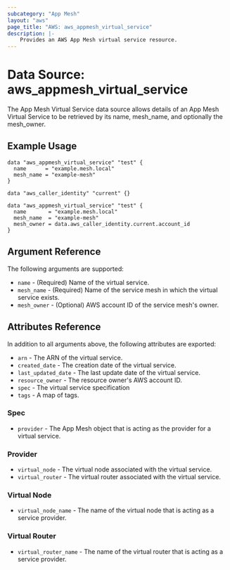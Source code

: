 ```yaml
---
subcategory: "App Mesh"
layout: "aws"
page_title: "AWS: aws_appmesh_virtual_service"
description: |-
    Provides an AWS App Mesh virtual service resource.
---
```


# Data Source: aws_appmesh_virtual_service

The App Mesh Virtual Service data source allows details of an App Mesh Virtual Service to be retrieved by its name, mesh_name, and optionally the mesh_owner.

## Example Usage

```hcl
data "aws_appmesh_virtual_service" "test" {
  name      = "example.mesh.local"
  mesh_name = "example-mesh"
}
```

```hcl
data "aws_caller_identity" "current" {}

data "aws_appmesh_virtual_service" "test" {
  name       = "example.mesh.local"
  mesh_name  = "example-mesh"
  mesh_owner = data.aws_caller_identity.current.account_id
}
```

## Argument Reference

The following arguments are supported:

* `name` - (Required) Name of the virtual service.
* `mesh_name` - (Required) Name of the service mesh in which the virtual service exists.
* `mesh_owner` - (Optional) AWS account ID of the service mesh's owner.

## Attributes Reference

In addition to all arguments above, the following attributes are exported:

* `arn` - The ARN of the virtual service.
* `created_date` - The creation date of the virtual service.
* `last_updated_date` - The last update date of the virtual service.
* `resource_owner` - The resource owner's AWS account ID.
* `spec` - The virtual service specification
* `tags` - A map of tags.

### Spec

* `provider` - The App Mesh object that is acting as the provider for a virtual service.

### Provider

* `virtual_node` - The virtual node associated with the virtual service.
* `virtual_router` - The virtual router associated with the virtual service.

### Virtual Node

* `virtual_node_name` - The name of the virtual node that is acting as a service provider.

### Virtual Router

* `virtual_router_name` - The name of the virtual router that is acting as a service provider.
